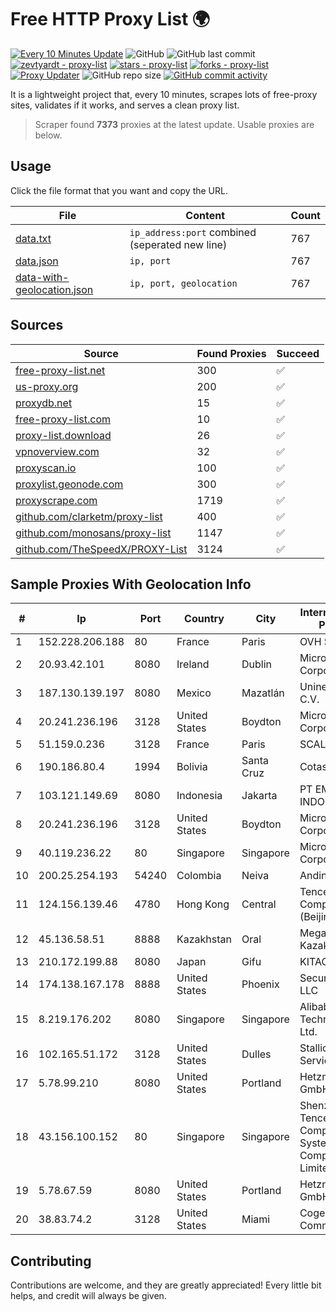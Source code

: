 
# Free HTTP Proxy List 🌍

[![Every 10 Minutes Update](https://github.com/mertguvencli/http-proxy-list/actions/workflows/main.yml/badge.svg?branch=main)](https://github.com/mertguvencli/http-proxy-list/actions/workflows/main.yml)
![GitHub](https://img.shields.io/github/license/mertguvencli/http-proxy-list)
![GitHub last commit](https://img.shields.io/github/last-commit/mertguvencli/http-proxy-list)
[![zevtyardt - proxy-list](https://img.shields.io/static/v1?label=zevtyardt&message=proxy-list&color=blue&logo=github)](https://github.com/zevtyardt/proxy-list "Go to GitHub repo")
[![stars - proxy-list](https://img.shields.io/github/stars/zevtyardt/proxy-list?style=social)](https://github.com/zevtyardt/proxy-list)
[![forks - proxy-list](https://img.shields.io/github/forks/zevtyardt/proxy-list?style=social)](https://github.com/zevtyardt/proxy-list)
[![Proxy Updater](https://github.com/zevtyardt/proxy-list/workflows/Proxy%20Updater/badge.svg)](https://github.com/zevtyardt/proxy-list/actions?query=workflow:"Proxy+Updater")
![GitHub repo size](https://img.shields.io/github/repo-size/zevtyardt/proxy-list)
[![GitHub commit activity](https://img.shields.io/github/commit-activity/m/zevtyardt/proxy-list?logo=commits)](https://github.com/zevtyardt/proxy-list/commits/main)

It is a lightweight project that, every 10 minutes, scrapes lots of free-proxy sites, validates if it works, and serves a clean proxy list.

> Scraper found **7373** proxies at the latest update. Usable proxies are below.

## Usage

Click the file format that you want and copy the URL.

|File|Content|Count|
|----|-------|-----|
|[data.txt](https://raw.githubusercontent.com/mertguvencli/http-proxy-list/main/proxy-list/data.txt)|`ip_address:port` combined (seperated new line)|767|
|[data.json](https://raw.githubusercontent.com/mertguvencli/http-proxy-list/main/proxy-list/data.json)|`ip, port`|767|
|[data-with-geolocation.json](https://raw.githubusercontent.com/mertguvencli/http-proxy-list/main/proxy-list/data-with-geolocation.json)|`ip, port, geolocation`|767|

## Sources

|Source|Found Proxies|Succeed|
|------|-------------|-------|
|[free-proxy-list.net](https://free-proxy-list.net)|300|✅|
|[us-proxy.org](https://www.us-proxy.org)|200|✅|
|[proxydb.net](http://proxydb.net)|15|✅|
|[free-proxy-list.com](https://free-proxy-list.com/?page=&port=&type%5B%5D=http&type%5B%5D=https&up_time=0&search=Search)|10|✅|
|[proxy-list.download](https://www.proxy-list.download/HTTP)|26|✅|
|[vpnoverview.com](https://vpnoverview.com/privacy/anonymous-browsing/free-proxy-servers)|32|✅|
|[proxyscan.io](https://www.proxyscan.io)|100|✅|
|[proxylist.geonode.com](https://proxylist.geonode.com/api/proxy-list?limit=300&page=1&sort_by=lastChecked&sort_type=desc&protocols=http,https)|300|✅|
|[proxyscrape.com](https://api.proxyscrape.com/v2/?request=displayproxies&protocol=http&timeout=10000&country=all&ssl=all&anonymity=all)|1719|✅|
|[github.com/clarketm/proxy-list](https://raw.githubusercontent.com/clarketm/proxy-list/master/proxy-list-raw.txt)|400|✅|
|[github.com/monosans/proxy-list](https://raw.githubusercontent.com/monosans/proxy-list/main/proxies/http.txt)|1147|✅|
|[github.com/TheSpeedX/PROXY-List](https://raw.githubusercontent.com/TheSpeedX/PROXY-List/master/http.txt)|3124|✅|


## Sample Proxies With Geolocation Info

|#|Ip|Port|Country|City|Internet Service Provider|
|-|--|----|-------|----|-------------------------|
|1|152.228.206.188|80|France|Paris|OVH SAS|
|2|20.93.42.101|8080|Ireland|Dublin|Microsoft Corporation|
|3|187.130.139.197|8080|Mexico|Mazatlán|Uninet S.A. de C.V.|
|4|20.241.236.196|3128|United States|Boydton|Microsoft Corporation|
|5|51.159.0.236|3128|France|Paris|SCALEWAY|
|6|190.186.80.4|1994|Bolivia|Santa Cruz|Cotas Ltda.|
|7|103.121.149.69|8080|Indonesia|Jakarta|PT EMERIO INDONESIA|
|8|20.241.236.196|3128|United States|Boydton|Microsoft Corporation|
|9|40.119.236.22|80|Singapore|Singapore|Microsoft Corporation|
|10|200.25.254.193|54240|Colombia|Neiva|Andinet ON Line|
|11|124.156.139.46|4780|Hong Kong|Central|Tencent Cloud Computing (Beijing) Co|
|12|45.136.58.51|8888|Kazakhstan|Oral|Megahost Kazakhstan TOO|
|13|210.172.199.88|8080|Japan|Gifu|KITAGATA|
|14|174.138.167.178|8888|United States|Phoenix|Secured Servers LLC|
|15|8.219.176.202|8080|Singapore|Singapore|Alibaba (US) Technology Co., Ltd.|
|16|102.165.51.172|3128|United States|Dulles|Stallion Network Services Limited|
|17|5.78.99.210|8080|United States|Portland|Hetzner Online GmbH|
|18|43.156.100.152|80|Singapore|Singapore|Shenzhen Tencent Computer Systems Company Limited|
|19|5.78.67.59|8080|United States|Portland|Hetzner Online GmbH|
|20|38.83.74.2|3128|United States|Miami|Cogent Communications|



## Contributing

Contributions are welcome, and they are greatly appreciated! Every
little bit helps, and credit will always be given.

